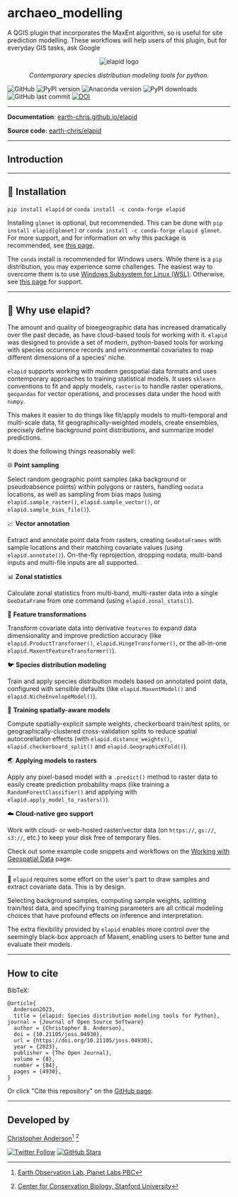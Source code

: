 # archaeo_modelling
A QGIS plugin that incorporates the MaxEnt algorithm, so is useful for site prediction modelling.
These workflows will help users of this plugin, but for everyday GIS tasks, ask Google
<p align="center">
  <img src="https://earth-chris.github.io/elapid/img/elapid-logo.png" alt="elapid logo"/>
</p>

<p align="center">
  <em>Contemporary species distribution modeling tools for python.</em>
</p>

![GitHub](https://img.shields.io/github/license/earth-chris/elapid)
![PyPI version](https://img.shields.io/pypi/v/elapid)
![Anaconda version](https://anaconda.org/conda-forge/elapid/badges/version.svg)
![PyPI downloads](https://img.shields.io/pypi/dm/elapid)
![GitHub last commit](https://img.shields.io/github/last-commit/earth-chris/elapid)
[![DOI](https://joss.theoj.org/papers/10.21105/joss.04930/status.svg)](https://doi.org/10.21105/joss.04930)

---

**Documentation**: [earth-chris.github.io/elapid](https://earth-chris.github.io/elapid)

**Source code**: [earth-chris/elapid](https://github.com/earth-chris/elapid)

---

## Introduction



---

## :seedling: Installation

`pip install elapid` or `conda install -c conda-forge elapid`

Installing `glmnet` is optional, but recommended. This can be done with `pip install elapid[glmnet]` or `conda install -c conda-forge elapid glmnet`. For more support, and for information on why this package is recommended, see [this page](https://elapid.org/install#installing-glmnet).

The `conda` install is recommended for Windows users. While there is a `pip` distribution, you may experience some challenges. The easiest way to overcome them is to use [Windows Subsystem for Linux (WSL)](https://docs.microsoft.com/en-us/windows/wsl/about). Otherwise, see [this page](https://elapid.org/install) for support.

---

## :deciduous_tree: Why use elapid?

The amount and quality of bioegeographic data has increased dramatically over the past decade, as have cloud-based tools for working with it. `elapid` was designed to provide a set of modern, python-based tools for working with species occurrence records and environmental covariates to map different dimensions of a species' niche.

`elapid` supports working with modern geospatial data formats and uses contemporary approaches to training statistical models. It uses `sklearn` conventions to fit and apply models, `rasterio` to handle raster operations, `geopandas` for vector operations, and processes data under the hood with `numpy`.

This makes it easier to do things like fit/apply models to multi-temporal and multi-scale data, fit geographically-weighted models, create ensembles, precisely define background point distributions, and summarize model predictions.

It does the following things reasonably well:

:globe_with_meridians: **Point sampling**

Select random geographic point samples (aka background or pseudoabsence points) within polygons or rasters, handling `nodata` locations, as well as sampling from bias maps (using `elapid.sample_raster()`, `elapid.sample_vector()`, or `elapid.sample_bias_file()`).

:chart_with_upwards_trend: **Vector annotation**

Extract and annotate point data from rasters, creating `GeoDataFrames` with sample locations and their matching covariate values (using `elapid.annotate()`). On-the-fly reprojection, dropping nodata, multi-band inputs and multi-file inputs are all supported.

:bar_chart: **Zonal statistics**

Calculate zonal statistics from multi-band, multi-raster data into a single `GeoDataFrame` from one command (using `elapid.zonal_stats()`).

:bug: **Feature transformations**

Transform covariate data into derivative `features` to expand data dimensionality and improve prediction accuracy (like `elapid.ProductTransformer()`, `elapid.HingeTransformer()`, or the all-in-one `elapid.MaxentFeatureTransformer()`).

:bird: **Species distribution modeling**

Train and apply species distribution models based on annotated point data, configured with sensible defaults (like `elapid.MaxentModel()` and `elapid.NicheEnvelopeModel()`).

:satellite: **Training spatially-aware models**

Compute spatially-explicit sample weights, checkerboard train/test splits, or geographically-clustered cross-validation splits to reduce spatial autocorellation effects (with `elapid.distance_weights()`, `elapid.checkerboard_split()` and `elapid.GeographicKFold()`).

:earth_asia: **Applying models to rasters**

Apply any pixel-based model with a `.predict()` method to raster data to easily create prediction probability maps (like training a `RandomForestClassifier()` and applying with `elapid.apply_model_to_rasters()`).

:cloud: **Cloud-native geo support**

Work with cloud- or web-hosted raster/vector data (on `https://`, `gs://`, `s3://`, etc.) to keep your disk free of temporary files.

Check out some example code snippets and workflows on the [Working with Geospatial Data](https://elapid.org/examples/WorkingWithGeospatialData/) page.

---

:snake: `elapid` requires some effort on the user's part to draw samples and extract covariate data. This is by design.

Selecting background samples, computing sample weights, splitting train/test data, and specifying training parameters are all critical modeling choices that have profound effects on inference and interpretation.

The extra flexibility provided by `elapid` enables more control over the seemingly black-box approach of Maxent, enabling users to better tune and evaluate their models.

---

## How to cite

BibTeX:

```
@article{
  Anderson2023,
  title = {elapid: Species distribution modeling tools for Python}, journal = {Journal of Open Source Software}
  author = {Christopher B. Anderson},
  doi = {10.21105/joss.04930},
  url = {https://doi.org/10.21105/joss.04930},
  year = {2023},
  publisher = {The Open Journal},
  volume = {8},
  number = {84},
  pages = {4930},
}
```

Or click "Cite this repository" on the [GitHub page](https://github.com/earth-chris/elapid).

---

## Developed by

[Christopher Anderson](https://cbanderson.info)[^1] [^2]

<a href="https://twitter.com/earth_chris">![Twitter Follow](https://img.shields.io/twitter/follow/earth_chris)</a>
<a href="https://github.com/earth-chris">![GitHub Stars](https://img.shields.io/github/stars/earth-chris?affiliations=OWNER%2CCOLLABORATOR&style=social)</a>

[home-maxent]: https://biodiversityinformatics.amnh.org/open_source/maxent/
[r-maxnet]: https://github.com/mrmaxent/maxnet
[^1]: [Earth Observation Lab, Planet Labs PBC](https://www.planet.com)
[^2]: [Center for Conservation Biology, Stanford University](https://ccb.stanford.edu)

